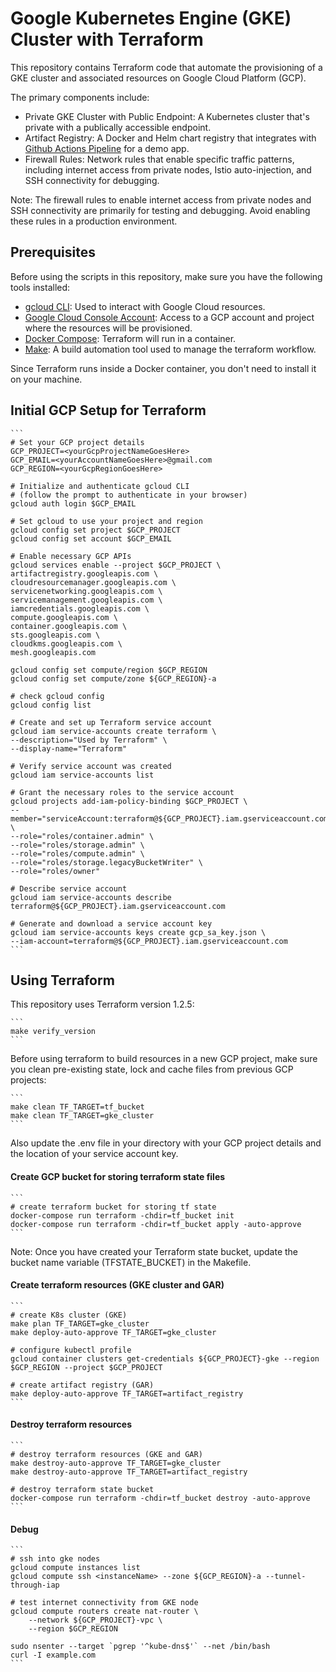 # Google Kubernetes Engine (GKE) Cluster with Terraform

This repository contains Terraform code that automate the provisioning of a GKE cluster and associated resources on Google Cloud Platform (GCP).

The primary components include:
* Private GKE Cluster with Public Endpoint: A Kubernetes cluster that's private with a publically accessible endpoint.
* Artifact Registry: A Docker and Helm chart registry that integrates with [Github Actions Pipeline](https://github.com/andreistefanciprian/go-demo-app) for a demo app.
* Firewall Rules: Network rules that enable specific traffic patterns, including internet access from private nodes, Istio auto-injection, and SSH connectivity for debugging.

Note: The firewall rules to enable internet access from private nodes and SSH connectivity are primarily for testing and debugging. Avoid enabling these rules in a production environment.

## Prerequisites

Before using the scripts in this repository, make sure you have the following tools installed:

* [gcloud CLI](https://cloud.google.com/sdk/docs/install): Used to interact with Google Cloud resources.
* [Google Cloud Console Account](https://console.cloud.google.com/): Access to a GCP account and project where the resources will be provisioned.
* [Docker Compose](https://docs.docker.com/compose/install/other/): Terraform will run in a container.
* [Make](https://formulae.brew.sh/formula/make): A build automation tool used to manage the terraform workflow.

Since Terraform runs inside a Docker container, you don't need to install it on your machine.

## Initial GCP Setup for Terraform

    ```
    # Set your GCP project details
    GCP_PROJECT=<yourGcpProjectNameGoesHere>
    GCP_EMAIL=<yourAccountNameGoesHere>@gmail.com
    GCP_REGION=<yourGcpRegionGoesHere>

    # Initialize and authenticate gcloud CLI
    # (follow the prompt to authenticate in your browser)
    gcloud auth login $GCP_EMAIL

    # Set gcloud to use your project and region
    gcloud config set project $GCP_PROJECT
    gcloud config set account $GCP_EMAIL

    # Enable necessary GCP APIs
    gcloud services enable --project $GCP_PROJECT \
    artifactregistry.googleapis.com \
    cloudresourcemanager.googleapis.com \
    servicenetworking.googleapis.com \
    servicemanagement.googleapis.com \
    iamcredentials.googleapis.com \
    compute.googleapis.com \
    container.googleapis.com \
    sts.googleapis.com \
    cloudkms.googleapis.com \
    mesh.googleapis.com

    gcloud config set compute/region $GCP_REGION
    gcloud config set compute/zone ${GCP_REGION}-a

    # check gcloud config
    gcloud config list

    # Create and set up Terraform service account
    gcloud iam service-accounts create terraform \
    --description="Used by Terraform" \
    --display-name="Terraform"

    # Verify service account was created
    gcloud iam service-accounts list

    # Grant the necessary roles to the service account
    gcloud projects add-iam-policy-binding $GCP_PROJECT \
    --member="serviceAccount:terraform@${GCP_PROJECT}.iam.gserviceaccount.com" \
    --role="roles/container.admin" \
    --role="roles/storage.admin" \
    --role="roles/compute.admin" \
    --role="roles/storage.legacyBucketWriter" \
    --role="roles/owner"

    # Describe service account
    gcloud iam service-accounts describe terraform@${GCP_PROJECT}.iam.gserviceaccount.com

    # Generate and download a service account key
    gcloud iam service-accounts keys create gcp_sa_key.json \
    --iam-account=terraform@${GCP_PROJECT}.iam.gserviceaccount.com
    ```

## Using Terraform

This repository uses Terraform version 1.2.5:

    ```
    make verify_version
    ```

Before using terraform to build resources in a new GCP project, make sure you clean pre-existing state, lock and cache files from previous GCP projects:

    ```
    make clean TF_TARGET=tf_bucket
    make clean TF_TARGET=gke_cluster
    ```

Also update the .env file in your directory with your GCP project details and the location of your service account key. 

#### Create GCP bucket for storing terraform state files

    ```
    # create terraform bucket for storing tf state
    docker-compose run terraform -chdir=tf_bucket init
    docker-compose run terraform -chdir=tf_bucket apply -auto-approve
    ```

Note: Once you have created your Terraform state bucket, update the bucket name variable (TFSTATE_BUCKET) in the Makefile.

#### Create terraform resources (GKE cluster and GAR)

    ```
    # create K8s cluster (GKE)
    make plan TF_TARGET=gke_cluster
    make deploy-auto-approve TF_TARGET=gke_cluster

    # configure kubectl profile
    gcloud container clusters get-credentials ${GCP_PROJECT}-gke --region $GCP_REGION --project $GCP_PROJECT

    # create artifact registry (GAR)
    make deploy-auto-approve TF_TARGET=artifact_registry
    ```

#### Destroy terraform resources

    ```
    # destroy terraform resources (GKE and GAR)
    make destroy-auto-approve TF_TARGET=gke_cluster
    make destroy-auto-approve TF_TARGET=artifact_registry

    # destroy terraform state bucket
    docker-compose run terraform -chdir=tf_bucket destroy -auto-approve
    ```

#### Debug

    ```
    # ssh into gke nodes
    gcloud compute instances list
    gcloud compute ssh <instanceName> --zone ${GCP_REGION}-a --tunnel-through-iap

    # test internet connectivity from GKE node
    gcloud compute routers create nat-router \
        --network ${GCP_PROJECT}-vpc \
        --region $GCP_REGION

    sudo nsenter --target `pgrep '^kube-dns$'` --net /bin/bash
    curl -I example.com
    ```